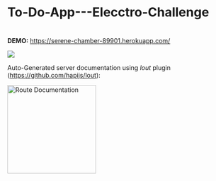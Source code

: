 # To-Do-App---Elecctro-Challenge

# 
**DEMO:** https://serene-chamber-89901.herokuapp.com/

![](http://imgur.com/oODRN76.gif)


Auto-Generated server documentation using *lout* plugin (https://github.com/hapijs/lout):

<img src="http://imgur.com/0J4rf0F.png" alt="Route Documentation" width="200" height="200"/>

